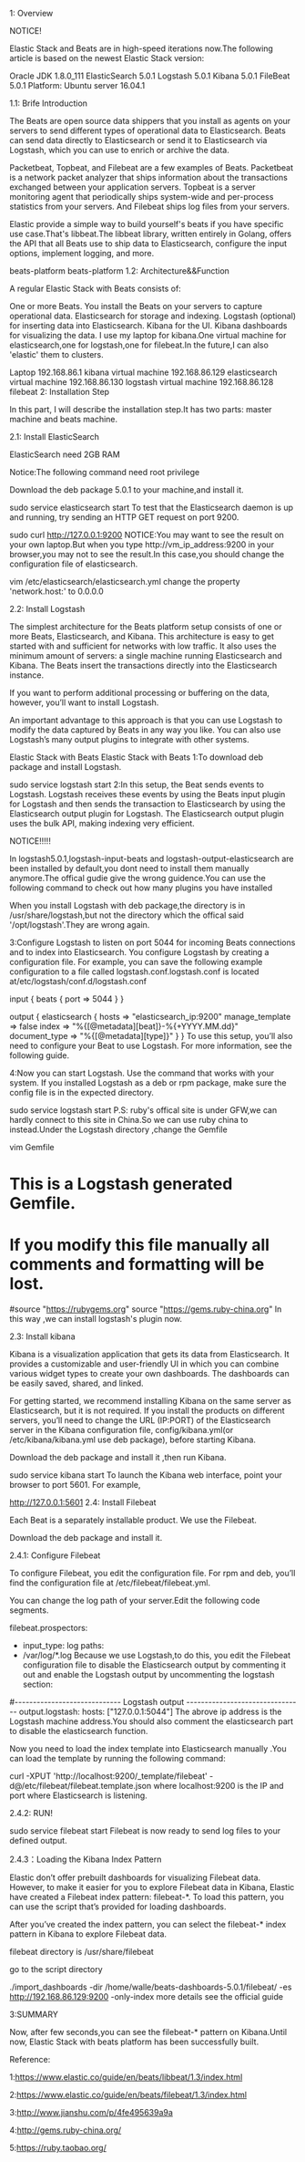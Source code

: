 1: Overview

NOTICE!

Elastic Stack and Beats are in high-speed iterations now.The following article is based on the newest Elastic Stack version:

Oracle JDK 1.8.0_111
ElasticSearch 5.0.1
Logstash 5.0.1
Kibana 5.0.1
FileBeat 5.0.1
Platform: Ubuntu server 16.04.1

1.1: Brife Introduction

The Beats are open source data shippers that you install as agents on your servers to send different types of operational data to Elasticsearch. Beats can send data directly to Elasticsearch or send it to Elasticsearch via Logstash, which you can use to enrich or archive the data.

Packetbeat, Topbeat, and Filebeat are a few examples of Beats. Packetbeat is a network packet analyzer that ships information about the transactions exchanged between your application servers. Topbeat is a server monitoring agent that periodically ships system-wide and per-process statistics from your servers. And Filebeat ships log files from your servers.

Elastic provide a simple way to build yourself's beats if you have specific use case.That's libbeat.The libbeat library, written entirely in Golang, offers the API that all Beats use to ship data to Elasticsearch, configure the input options, implement logging, and more.

beats-platform
beats-platform
1.2: Architecture&&Function

A regular Elastic Stack with Beats consists of:

One or more Beats. You install the Beats on your servers to capture operational data.
Elasticsearch for storage and indexing.
Logstash (optional) for inserting data into Elasticsearch.
Kibana for the UI.
Kibana dashboards for visualizing the data.
I use my laptop for kibana.One virtual machine for elasticsearch,one for logstash,one for filebeat.In the future,I can also 'elastic' them to clusters.



Laptop 192.168.86.1 kibana
virtual machine 192.168.86.129 elasticsearch
virtual machine 192.168.86.130 logstash
virtual machine 192.168.86.128 filebeat
2: Installation Step

In this part, I will describe the installation step.It has two parts: master machine and beats machine.

2.1: Install ElasticSearch

ElasticSearch need 2GB RAM

Notice:The following command need root privilege

Download the deb package 5.0.1 to your machine,and install it.

sudo service elasticsearch start
To test that the Elasticsearch daemon is up and running, try sending an HTTP GET request on port 9200.

sudo curl http://127.0.0.1:9200
NOTICE:You may want to see the result on your own laptop.But when you type http://vm_ip_address:9200 in your browser,you may not to see the result.In this case,you should change the configuration file of elasticsearch.

vim /etc/elasticsearch/elasticsearch.yml
change the property 'network.host:' to 0.0.0.0

2.2: Install Logstash

The simplest architecture for the Beats platform setup consists of one or more Beats, Elasticsearch, and Kibana. This architecture is easy to get started with and sufficient for networks with low traffic. It also uses the minimum amount of servers: a single machine running Elasticsearch and Kibana. The Beats insert the transactions directly into the Elasticsearch instance.

If you want to perform additional processing or buffering on the data, however, you’ll want to install Logstash.

An important advantage to this approach is that you can use Logstash to modify the data captured by Beats in any way you like. You can also use Logstash’s many output plugins to integrate with other systems.

Elastic Stack with Beats
Elastic Stack with Beats
1:To download deb package and install Logstash.

sudo service logstash start
2:In this setup, the Beat sends events to Logstash. Logstash receives these events by using the Beats input plugin for Logstash and then sends the transaction to Elasticsearch by using the Elasticsearch output plugin for Logstash. The Elasticsearch output plugin uses the bulk API, making indexing very efficient.

NOTICE!!!!!

In logstash5.0.1,logstash-input-beats and logstash-output-elasticsearch are been installed by default,you dont need to install them manually anymore.The offical gudie give the wrong guidence.You can use the following command to check out how many plugins you have installed

When you install Logstash with deb package,the directory is in /usr/share/logstash,but not the directory which the offical said '/opt/logstash'.They are wrong again.

3:Configure Logstash to listen on port 5044 for incoming Beats connections and to index into Elasticsearch. You configure Logstash by creating a configuration file. For example, you can save the following example configuration to a file called logstash.conf.logstash.conf is located at/etc/logstash/conf.d/logstash.conf

input {
 beats {
 port => 5044
 }
}

output {
 elasticsearch {
 hosts => "elasticsearch_ip:9200"
 manage_template => false
 index => "%{[@metadata][beat]}-%{+YYYY.MM.dd}"
 document_type => "%{[@metadata][type]}"
 }
}
To use this setup, you’ll also need to configure your Beat to use Logstash. For more information, see the following guide.

4:Now you can start Logstash. Use the command that works with your system. If you installed Logstash as a deb or rpm package, make sure the config file is in the expected directory.

sudo service logstash start
P.S: ruby's offical site is under GFW,we can hardly connect to this site in China.So we can use ruby china to instead.Under the Logstash directory ,change the Gemfile

vim Gemfile

# This is a Logstash generated Gemfile.
# If you modify this file manually all comments and formatting will be lost.

#source "https://rubygems.org"
source "https://gems.ruby-china.org"
In this way ,we can install logstash's plugin now.

2.3: Install kibana

Kibana is a visualization application that gets its data from Elasticsearch. It provides a customizable and user-friendly UI in which you can combine various widget types to create your own dashboards. The dashboards can be easily saved, shared, and linked.

For getting started, we recommend installing Kibana on the same server as Elasticsearch, but it is not required. If you install the products on different servers, you’ll need to change the URL (IP:PORT) of the Elasticsearch server in the Kibana configuration file, config/kibana.yml(or /etc/kibana/kibana.yml   use deb package), before starting Kibana.

Download the deb package and install it ,then run Kibana.

sudo service kibana start
To launch the Kibana web interface, point your browser to port 5601. For example,

http://127.0.0.1:5601
2.4: Install Filebeat

Each Beat is a separately installable product. We use the Filebeat.

Download the deb package and install it.

2.4.1: Configure Filebeat

To configure Filebeat, you edit the configuration file. For rpm and deb, you’ll find the configuration file at /etc/filebeat/filebeat.yml.

You can change the log path of your server.Edit the following code segments.

filebeat.prospectors:
- input_type: log
 paths:
 - /var/log/*.log
Because we use Logstash,to do this, you edit the Filebeat configuration file to disable the Elasticsearch output by commenting it out and enable the Logstash output by uncommenting the logstash section:

#----------------------------- Logstash output --------------------------------
output.logstash:
 hosts: ["127.0.0.1:5044"]
The abrove ip address is the Logstash machine address.You should also comment the elasticsearch part to disable the elasticsearch function.

Now you need to  load the index template into Elasticsearch manually .You can load the template by running the following command:

curl -XPUT 'http://localhost:9200/_template/filebeat' -d@/etc/filebeat/filebeat.template.json
where localhost:9200 is the IP and port where Elasticsearch is listening.

2.4.2: RUN!

sudo service filebeat start
Filebeat is now ready to send log files to your defined output.

2.4.3：Loading the Kibana Index Pattern

Elastic don’t offer prebuilt dashboards for visualizing Filebeat data. However, to make it easier for you to explore Filebeat data in Kibana, Elastic have created a Filebeat index pattern: filebeat-*. To load this pattern, you can use the script that’s provided for loading dashboards.

After you’ve created the index pattern, you can select the filebeat-* index pattern in Kibana to explore Filebeat data.

filebeat directory is /usr/share/filebeat



go to the script directory

./import_dashboards -dir /home/walle/beats-dashboards-5.0.1/filebeat/ -es http://192.168.86.129:9200 -only-index
more details see the official guide

3:SUMMARY

Now, after few seconds,you can see the filebeat-* pattern on Kibana.Until now, Elastic Stack with beats platform has been successfully built.


Reference:

1:https://www.elastic.co/guide/en/beats/libbeat/1.3/index.html

2:https://www.elastic.co/guide/en/beats/filebeat/1.3/index.html

3:http://www.jianshu.com/p/4fe495639a9a

4:http://gems.ruby-china.org/

5:https://ruby.taobao.org/
